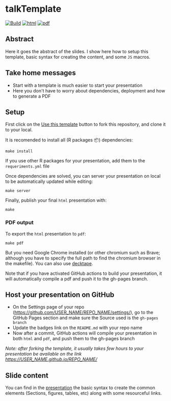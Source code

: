 # talkTemplate

[![Build](https://github.com/clementviolet/talkTemplate/actions/workflows/build.yml/badge.svg)](https://github.com/clementviolet/talkTemplate/actions/workflows/build.yml) [![html](https://img.shields.io/badge/read-html-blue)](https://clementviolet.github.io/talkTemplate/#1) [![pdf](https://img.shields.io/badge/read-pdf-yellow)](https://clementviolet.github.io/talkTemplate/slides.pdf)

## Abstract

Here it goes the abstract of the slides. I show here how to setup this template, basic syntax for creating the content, and some `JS` macros.

## Take home messages

- Start with a template is much easier to start your presentation
- Here you don't have to worry about dependencies, deployment and how to generate a PDF

## Setup

First click on the [Use this template](https://github.com/astefanutti/decktape](https://github.com/PoisotLab/manuscript-template/generate)) button to fork this repository, and clone it to your local.

It is recomended to install all (R packages 📦) dependencies:

```make
make install
```

If you use other R packages for your presentation, add them to the `requeriments.yml` file

Once dependencies are solved, you can server your presentation on local to be automatically updated while editing:

```make
make server
```

Finally, publish your final `html` presentation with:

```make
make
```

### PDF output

To export the `html` presentation to `pdf`:

```make
make pdf
```

But you need Google Chrome installed (or other chromium such as Brave; although you have to specify the full path to find the chromium browser in the makefile). You can also use [decktape](https://github.com/astefanutti/decktape).

Note that if you have activated GitHub actions to build your presentation, it will automatically compile a pdf and push it to the gh-pages branch.

## Host your presentation on GitHub
- On the Settings page of your repo (https://github.com/USER_NAME/REPO_NAME/settings/), go to the GitHub Pages section and make sure the Source used is the `gh-pages branch`
- Update the badges link on the `README.md` with your repo name
- Now after a commit, GitHub actions will compile your presentation in both `html` and `pdf`, and push them to the gh-pages branch

*Note: after forking the template, it usually takes few hours to your presentation be available on the link https://USER_NAME.github.io/REPO_NAME/*

## Slide content

You can find in the [presentation](https://clementviolet.github.io/talkTemplate/#1) the basic syntax to create the common elements (Sections, figures, tables, etc) along with some resourceful links.
